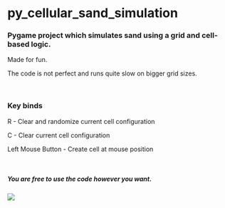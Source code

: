 # py_cellular_sand_simulation
<h3>Pygame project which simulates sand using a grid and cell-based logic.</h3>
<p>Made for fun.</p>
<p>The code is not perfect and runs quite slow on bigger grid sizes.</p>
<br>
<h3>Key binds</h3>
<div>
<p>R - Clear and randomize current cell configuration</p>
<p>C - Clear current cell configuration</p>
<p>Left Mouse Button - Create cell at mouse position</p>
</div>
<br>
<h5>You are free to use the code however you want.</h4>

<img src='https://i.imgur.com/gjsETV0.png'>
